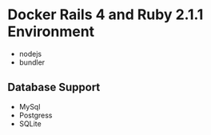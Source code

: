 # Docker Rails 4 and Ruby 2.1.1 Environment 

* nodejs
* bundler

## Database Support
* MySql
* Postgress
* SQLite

